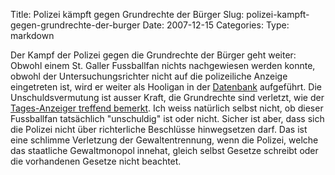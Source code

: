Title: Polizei kämpft gegen Grundrechte der Bürger
Slug: polizei-kampft-gegen-grundrechte-der-burger
Date: 2007-12-15
Categories:
Type: markdown

Der Kampf der Polizei gegen die Grundrechte der Bürger geht weiter: Obwohl einem St. Galler Fussballfan nichts nachgewiesen werden konnte, obwohl der Untersuchungsrichter nicht auf die polizeiliche Anzeige eingetreten ist, wird er weiter als Hooligan in der [Datenbank](http://spinlock.ch/blog/2005/09/23/fichierung-von-fussballfans-nein/) aufgeführt. Die Unschuldsvermutung ist ausser Kraft, die Grundrechte sind verletzt, wie der [Tages-Anzeiger treffend bemerkt](http://www.tagesanzeiger.ch/dyn/news/schweiz/823756.html). Ich weiss natürlich selbst nicht, ob dieser Fussballfan tatsächlich "unschuldig" ist oder nicht. Sicher ist aber, dass sich die Polizei nicht über richterliche Beschlüsse hinwegsetzen darf. Das ist eine schlimme Verletzung der Gewaltentrennung, wenn die Polizei, welche das staatliche Gewaltmonopol innehat, gleich selbst Gesetze schreibt oder die vorhandenen Gesetze nicht beachtet.
